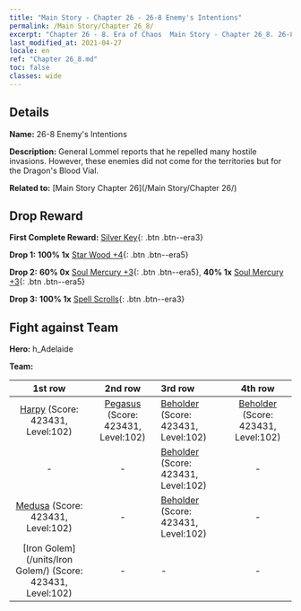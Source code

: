 ```yaml
---
title: "Main Story - Chapter 26 - 26-8 Enemy's Intentions"
permalink: /Main Story/Chapter 26_8/
excerpt: "Chapter 26 - 8. Era of Chaos  Main Story - Chapter 26_8. 26-8 Enemy's Intentions"
last_modified_at: 2021-04-27
locale: en
ref: "Chapter 26_8.md"
toc: false
classes: wide
---
```


## Details

 **Name:** 26-8 Enemy's Intentions

 **Description:** General Lommel reports that he repelled many hostile invasions. However, these enemies did not come for the territories but for the Dragon's Blood Vial.

 **Related to:** [Main Story Chapter 26](/Main Story/Chapter 26/)

## Drop Reward

 **First Complete Reward:** [Silver Key](/Items/con_693/){: .btn .btn--era3}

 **Drop 1:** **100% 1x** [Star Wood +4](/Items/mat_90/){: .btn .btn--era5}

 **Drop 2:** **60% 0x** [Soul Mercury +3](/Items/mat_84/){: .btn .btn--era5}, **40% 1x** [Soul Mercury +3](/Items/mat_84/){: .btn .btn--era5}

 **Drop 3:** **100% 1x** [Spell Scrolls](/Items/con_694/){: .btn .btn--era3}


## Fight against Team
 **Hero:** h_Adelaide

 **Team:**


  | 1st row | 2nd row | 3rd row | 4th row |
  |:----:|:----:|:----|:----:|
  | [Harpy](/units/Harpy/) (Score: 423431, Level:102)  | [Pegasus](/units/Pegasus/) (Score: 423431, Level:102)  | [Beholder](/units/Beholder/) (Score: 423431, Level:102)  | [Beholder](/units/Beholder/) (Score: 423431, Level:102)  |
  | - | - | [Beholder](/units/Beholder/) (Score: 423431, Level:102)  | - |
  | [Medusa](/units/Medusa/) (Score: 423431, Level:102)  | - | [Beholder](/units/Beholder/) (Score: 423431, Level:102)  | - |
  | [Iron Golem](/units/Iron Golem/) (Score: 423431, Level:102)  | - | - | - |


